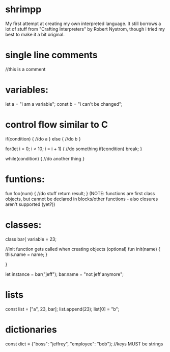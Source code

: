 # shrimpp
My first attempt at creating my own interpreted language. It still borrows a lot of stuff from "Crafting Interpreters" by Robert Nystrom,
though i tried my best to make it a bit original.

# single line comments

//this is a comment

# variables:

let a = "i am a variable";
const b = "i can't be changed";

# control flow similar to C

if(condition) {
  //do a
} else {
  //do b
}

for(let i = 0; i < 10; i = i + 1) {
  //do something
  if(condition)
    break;
}

while(condition) {
  //do another thing
}

# funtions:

fun foo(num) {
  //do stuff
  return result;
}
(NOTE: functions are first class objects, but cannot be declared in blocks/other functions - also closures aren't supported (yet?))

# classes:

class bar{
  variable = 23;

  //init function gets called when creating objects (optional)
  fun init(name) {
    this.name = name;
  }

}

let instance = bar("jeff");
bar.name = "not jeff anymore";

# lists

const list = ["a", 23, bar];
list.append(23);
list[0] = "b";

# dictionaries

const dict = {"boss": "jeffrey", "employee": "bob"};  //keys MUST be strings

